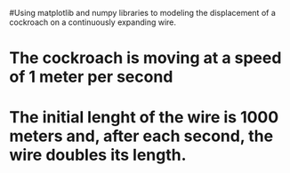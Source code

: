 #Using matplotlib and numpy libraries to modeling the displacement of a cockroach on a continuously expanding wire.
# The cockroach is moving at a speed of 1 meter per second
# The initial lenght of the wire is 1000 meters and, after each second, the wire doubles its length.